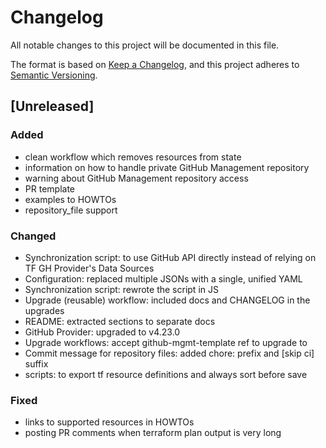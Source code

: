 # Changelog
All notable changes to this project will be documented in this file.

The format is based on [Keep a Changelog](https://keepachangelog.com/en/1.0.0/),
and this project adheres to [Semantic Versioning](https://semver.org/spec/v2.0.0.html).

## [Unreleased]
### Added
- clean workflow which removes resources from state
- information on how to handle private GitHub Management repository
- warning about GitHub Management repository access
- PR template
- examples to HOWTOs
- repository_file support

### Changed
- Synchronization script: to use GitHub API directly instead of relying on TF GH Provider's Data Sources
- Configuration: replaced multiple JSONs with a single, unified YAML
- Synchronization script: rewrote the script in JS
- Upgrade (reusable) workflow: included docs and CHANGELOG in the upgrades
- README: extracted sections to separate docs
- GitHub Provider: upgraded to v4.23.0
- Upgrade workflows: accept github-mgmt-template ref to upgrade to
- Commit message for repository files: added chore: prefix and [skip ci] suffix
- scripts: to export tf resource definitions and always sort before save

### Fixed
- links to supported resources in HOWTOs
- posting PR comments when terraform plan output is very long
